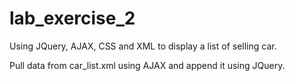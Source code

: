 # lab_exercise_2

Using JQuery, AJAX, CSS and XML to display a list of selling car.

Pull data from car_list.xml using AJAX and append it using JQuery. 
